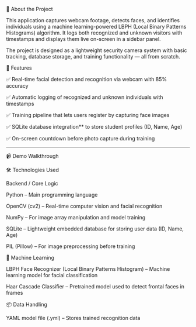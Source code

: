 📌 About the Project

This application captures webcam footage, detects faces, and identifies individuals using a machine learning-powered LBPH (Local Binary Patterns Histograms) algorithm. It logs both recognized and unknown visitors with timestamps and displays them live on-screen in a sidebar panel.

The project is designed as a lightweight security camera system with basic tracking, database storage, and training functionality — all from scratch.


🚀 Features

✅ Real-time facial detection and recognition via webcam with 85% accuracy

✅ Automatic logging of recognized and unknown individuals with timestamps  

✅ Training pipeline that lets users register by capturing face images  

✅ SQLite database integration** to store student profiles (ID, Name, Age)  

✅ On-screen countdown before photo capture during training  


---

 📹 Demo Walkthrough




🛠 Technologies Used

Backend / Core Logic

Python – Main programming language

OpenCV (cv2) – Real-time computer vision and facial recognition

NumPy – For image array manipulation and model training

SQLite – Lightweight embedded database for storing user data (ID, Name, Age)

PIL (Pillow) – For image preprocessing before training



🧠 Machine Learning

LBPH Face Recognizer (Local Binary Patterns Histogram) – Machine learning model for facial classification

Haar Cascade Classifier – Pretrained model used to detect frontal faces in frames



📦 Data Handling

YAML model file (.yml) – Stores trained recognition data
